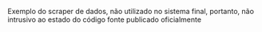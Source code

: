 Exemplo do scraper de dados, não utilizado no sistema final, portanto, não intrusivo ao estado do código fonte publicado oficialmente

